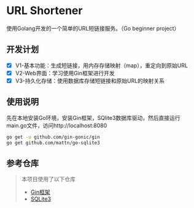 # URL Shortener
使用Golang开发的一个简单的URL短链接服务。（Go beginner project）
## 开发计划
- [x] V1-基本功能：生成短链接，用内存存储映射（map），重定向到原始URL
- [x] V2-Web界面：学习使用Gin框架进行开发
- [x] V3-持久化存储：使用数据库存储短链接和原始URL的映射关系
## 使用说明
先在本地安装Go环境，安装Gin框架，SQlite3数据库驱动，然后直接运行main.go文件，访问http://localhost:8080
```bash
go get -u github.com/gin-gonic/gin
go get github.com/mattn/go-sqlite3
```
## 参考仓库
> 本项目使用了以下仓库
> - [Gin框架](https://github.com/gin-gonic/gin)
> - [SQLite3](https://github.com/sqlite/sqlite)